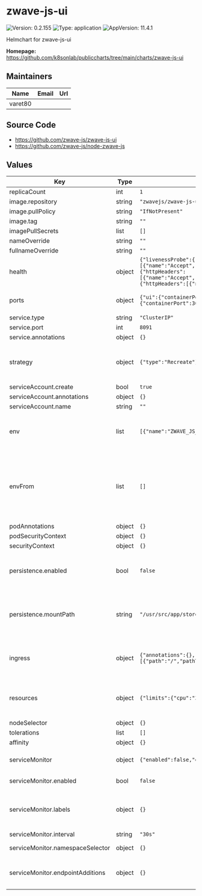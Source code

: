 # zwave-js-ui

![Version: 0.2.155](https://img.shields.io/badge/Version-0.2.155-informational?style=flat-square) ![Type: application](https://img.shields.io/badge/Type-application-informational?style=flat-square) ![AppVersion: 11.4.1](https://img.shields.io/badge/AppVersion-11.4.1-informational?style=flat-square)

Helmchart for zwave-js-ui

**Homepage:** <https://github.com/k8sonlab/publiccharts/tree/main/charts/zwave-js-ui>

## Maintainers

| Name | Email | Url |
| ---- | ------ | --- |
| varet80 |  |  |

## Source Code

* <https://github.com/zwave-js/zwave-js-ui>
* <https://github.com/zwave-js/node-zwave-js>

## Values

| Key | Type | Default | Description |
|-----|------|---------|-------------|
| replicaCount | int | `1` |  |
| image.repository | string | `"zwavejs/zwave-js-ui"` |  |
| image.pullPolicy | string | `"IfNotPresent"` |  |
| image.tag | string | `""` |  |
| imagePullSecrets | list | `[]` |  |
| nameOverride | string | `""` |  |
| fullnameOverride | string | `""` |  |
| health | object | `{"livenessProbe":{"httpHeaders":[{"name":"Accept","value":"text/plain"}],"initialDelaySeconds":15,"path":"/health","periodSeconds":30},"readinessProbe":{"httpHeaders":[{"name":"Accept","value":"text/plain"}],"initialDelaySeconds":5,"path":"/health","periodSeconds":30},"startupProbe":{"httpHeaders":[{"name":"Accept","value":"text/plain"}],"initialDelaySeconds":5,"path":"/health","periodSeconds":30}}` | configure Probes |
| ports | object | `{"ui":{"containerPort":8091,"name":"http-ui","protocol":"TCP","servicePort":80},"websocket":{"containerPort":3000,"name":"http-websocket","protocol":"TCP","servicePort":3000}}` | ui and websocet ports |
| service.type | string | `"ClusterIP"` |  |
| service.port | int | `8091` |  |
| service.annotations | object | `{}` |  |
| strategy | object | `{"type":"Recreate"}` | Setting default strategy, to avoid running 2 containers with one stick |
| serviceAccount.create | bool | `true` |  |
| serviceAccount.annotations | object | `{}` |  |
| serviceAccount.name | string | `""` |  |
| env | list | `[{"name":"ZWAVE_JS_EXTERNAL_CONFIG","value":"/usr/src/app/store/.config-db"}]` | add your env variables here, following standard syntax |
| envFrom | list | `[]` | you can add secrets and configmaps. this way you support external secrets for secure variables |
| podAnnotations | object | `{}` |  |
| podSecurityContext | object | `{}` |  |
| securityContext | object | `{}` |  |
| persistence.enabled | bool | `false` | enable persistent volume, otherwise use empty dir |
| persistence.mountPath | string | `"/usr/src/app/store"` | change the path of store. Just in case you use different env variable. |
| ingress | object | `{"annotations":{},"className":"","enabled":false,"hosts":[{"host":"chart-example.local","paths":[{"path":"/","pathType":"ImplementationSpecific"}]}],"tls":[]}` | Support custom usb device usbDevice: /dev/ttyUSB0 |
| resources | object | `{"limits":{"cpu":"300m","memory":"256Mi"},"requests":{"cpu":"200m","memory":"192Mi"}}` | Initial resources, based on a 40node network |
| nodeSelector | object | `{}` |  |
| tolerations | list | `[]` |  |
| affinity | object | `{}` |  |
| serviceMonitor | object | `{"enabled":false,"endpointAdditions":{},"interval":"30s","labels":{},"namespaceSelector":{}}` | Support Prometheus ServiceMonitor |
| serviceMonitor.enabled | bool | `false` | enable Service Monitor |
| serviceMonitor.labels | object | `{}` | add Custom labels, for prometheus Service Monitor |
| serviceMonitor.interval | string | `"30s"` | interval |
| serviceMonitor.namespaceSelector | object | `{}` | namespace selector |
| serviceMonitor.endpointAdditions | object | `{}` | endpoint additions - add endpoint modifications |

